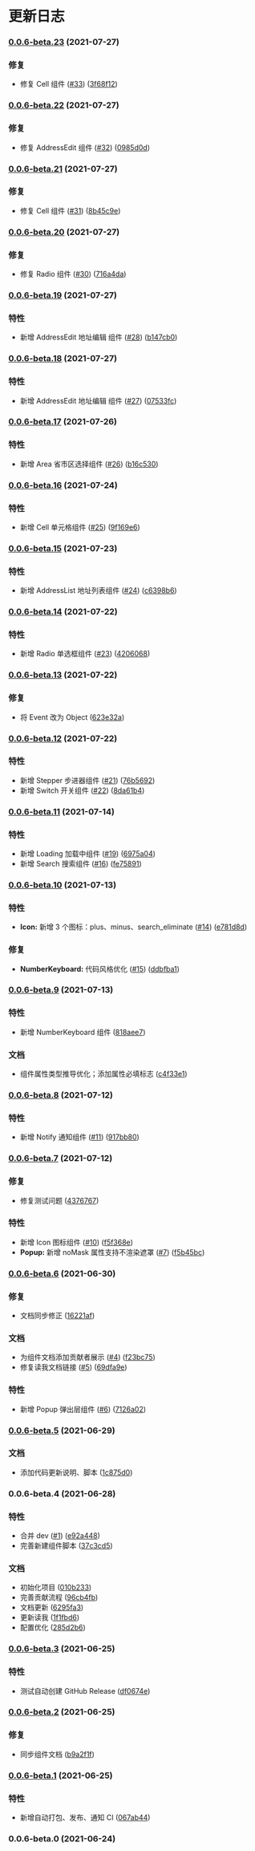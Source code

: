 # 更新日志

### [0.0.6-beta.23](https://github.com/dcb-fe/dcb-ui/compare/v0.0.6-beta.22...v0.0.6-beta.23) (2021-07-27)

### 修复

- 修复 Cell 组件 ([#33](https://github.com/dcb-fe/dcb-ui/issues/33)) ([3f68f12](https://github.com/dcb-fe/dcb-ui/commit/3f68f124a705084d25c14cf33f074d7d056e291e))

### [0.0.6-beta.22](https://github.com/dcb-fe/dcb-ui/compare/v0.0.6-beta.21...v0.0.6-beta.22) (2021-07-27)

### 修复

- 修复 AddressEdit 组件 ([#32](https://github.com/dcb-fe/dcb-ui/issues/32)) ([0985d0d](https://github.com/dcb-fe/dcb-ui/commit/0985d0db7033e6b9183ecac0464374718f2156c6))

### [0.0.6-beta.21](https://github.com/dcb-fe/dcb-ui/compare/v0.0.6-beta.20...v0.0.6-beta.21) (2021-07-27)

### 修复

- 修复 Cell 组件 ([#31](https://github.com/dcb-fe/dcb-ui/issues/31)) ([8b45c9e](https://github.com/dcb-fe/dcb-ui/commit/8b45c9e2691600f5df41aefb56dfabb2ea6cf271))

### [0.0.6-beta.20](https://github.com/dcb-fe/dcb-ui/compare/v0.0.6-beta.19...v0.0.6-beta.20) (2021-07-27)

### 修复

- 修复 Radio 组件 ([#30](https://github.com/dcb-fe/dcb-ui/issues/30)) ([716a4da](https://github.com/dcb-fe/dcb-ui/commit/716a4daf8e80052ecf50b1ed3b6b73277f96416d))

### [0.0.6-beta.19](https://github.com/dcb-fe/dcb-ui/compare/v0.0.6-beta.18...v0.0.6-beta.19) (2021-07-27)

### 特性

- 新增 AddressEdit 地址编辑 组件 ([#28](https://github.com/dcb-fe/dcb-ui/issues/28)) ([b147cb0](https://github.com/dcb-fe/dcb-ui/commit/b147cb0890337be50330372bea1e61652d990b49))

### [0.0.6-beta.18](https://github.com/dcb-fe/dcb-ui/compare/v0.0.6-beta.17...v0.0.6-beta.18) (2021-07-27)

### 特性

- 新增 AddressEdit 地址编辑 组件 ([#27](https://github.com/dcb-fe/dcb-ui/issues/27)) ([07533fc](https://github.com/dcb-fe/dcb-ui/commit/07533fc33866b353effba020dcdfb6e4cce2a6c4))

### [0.0.6-beta.17](https://github.com/dcb-fe/dcb-ui/compare/v0.0.6-beta.16...v0.0.6-beta.17) (2021-07-26)

### 特性

- 新增 Area 省市区选择组件 ([#26](https://github.com/dcb-fe/dcb-ui/issues/26)) ([b16c530](https://github.com/dcb-fe/dcb-ui/commit/b16c530ba1042af8ac805eda2a96e828ed13620a))

### [0.0.6-beta.16](https://github.com/dcb-fe/dcb-ui/compare/v0.0.6-beta.15...v0.0.6-beta.16) (2021-07-24)

### 特性

- 新增 Cell 单元格组件 ([#25](https://github.com/dcb-fe/dcb-ui/issues/25)) ([9f169e6](https://github.com/dcb-fe/dcb-ui/commit/9f169e6efa8e6d3d5d80f3440c47ba66cb79c650))

### [0.0.6-beta.15](https://github.com/dcb-fe/dcb-ui/compare/v0.0.6-beta.14...v0.0.6-beta.15) (2021-07-23)

### 特性

- 新增 AddressList 地址列表组件 ([#24](https://github.com/dcb-fe/dcb-ui/issues/24)) ([c6398b6](https://github.com/dcb-fe/dcb-ui/commit/c6398b6b784290ea6348b884b15a6f27532c3e3e))

### [0.0.6-beta.14](https://github.com/dcb-fe/dcb-ui/compare/v0.0.6-beta.13...v0.0.6-beta.14) (2021-07-22)

### 特性

- 新增 Radio 单选框组件 ([#23](https://github.com/dcb-fe/dcb-ui/issues/23)) ([4206068](https://github.com/dcb-fe/dcb-ui/commit/4206068325d6707f256ab681fa7c370b4e9a8440))

### [0.0.6-beta.13](https://github.com/dcb-fe/dcb-ui/compare/v0.0.6-beta.12...v0.0.6-beta.13) (2021-07-22)

### 修复

- 将 Event 改为 Object ([623e32a](https://github.com/dcb-fe/dcb-ui/commit/623e32a0069d16a30c77862e94c5d1fff15ee357))

### [0.0.6-beta.12](https://github.com/dcb-fe/dcb-ui/compare/v0.0.6-beta.11...v0.0.6-beta.12) (2021-07-22)

### 特性

- 新增 Stepper 步进器组件 ([#21](https://github.com/dcb-fe/dcb-ui/issues/21)) ([76b5692](https://github.com/dcb-fe/dcb-ui/commit/76b569281f5ba03d537252b6f7d56c94fe95edf3))
- 新增 Switch 开关组件 ([#22](https://github.com/dcb-fe/dcb-ui/issues/22)) ([8da61b4](https://github.com/dcb-fe/dcb-ui/commit/8da61b4bf59827c296e994d4a6ed675a635b649a))

### [0.0.6-beta.11](https://github.com/dcb-fe/dcb-ui/compare/v0.0.6-beta.10...v0.0.6-beta.11) (2021-07-14)

### 特性

- 新增 Loading 加载中组件 ([#19](https://github.com/dcb-fe/dcb-ui/issues/19)) ([6975a04](https://github.com/dcb-fe/dcb-ui/commit/6975a04ab7b55358ec6d9c98d13146b4c8012e26))
- 新增 Search 搜索组件 ([#16](https://github.com/dcb-fe/dcb-ui/issues/16)) ([fe75891](https://github.com/dcb-fe/dcb-ui/commit/fe758919259a1009b83b1516121bc38b2deb7907))

### [0.0.6-beta.10](https://github.com/dcb-fe/dcb-ui/compare/v0.0.6-beta.9...v0.0.6-beta.10) (2021-07-13)

### 特性

- **Icon:** 新增 3 个图标：plus、minus、search_eliminate ([#14](https://github.com/dcb-fe/dcb-ui/issues/14)) ([e781d8d](https://github.com/dcb-fe/dcb-ui/commit/e781d8db2a3f2f6c72b98be1ba1c84400dae83bf))

### 修复

- **NumberKeyboard:** 代码风格优化 ([#15](https://github.com/dcb-fe/dcb-ui/issues/15)) ([ddbfba1](https://github.com/dcb-fe/dcb-ui/commit/ddbfba1c245e9e7a57ab4927fdaf445fcf281400))

### [0.0.6-beta.9](https://github.com/dcb-fe/dcb-ui/compare/v0.0.6-beta.8...v0.0.6-beta.9) (2021-07-13)

### 特性

- 新增 NumberKeyboard 组件 ([818aee7](https://github.com/dcb-fe/dcb-ui/commit/818aee7707c81df416940326d5571a391884fd1e))

### 文档

- 组件属性类型推导优化；添加属性必填标志 ([c4f33e1](https://github.com/dcb-fe/dcb-ui/commit/c4f33e166abf05de4674f27d50cbe040241d993a))

### [0.0.6-beta.8](https://github.com/dcb-fe/dcb-ui/compare/v0.0.6-beta.7...v0.0.6-beta.8) (2021-07-12)

### 特性

- 新增 Notify 通知组件 ([#11](https://github.com/dcb-fe/dcb-ui/issues/11)) ([917bb80](https://github.com/dcb-fe/dcb-ui/commit/917bb8043b93ee52b597b7d11c4c5b3036a3d16e))

### [0.0.6-beta.7](https://github.com/dcb-fe/dcb-ui/compare/v0.0.6-beta.6...v0.0.6-beta.7) (2021-07-12)

### 修复

- 修复测试问题 ([4376767](https://github.com/dcb-fe/dcb-ui/commit/4376767d79d7673e6c752894dde219f4fe62af3f))

### 特性

- 新增 Icon 图标组件 ([#10](https://github.com/dcb-fe/dcb-ui/issues/10)) ([f5f368e](https://github.com/dcb-fe/dcb-ui/commit/f5f368eed20a04dfe47d30ace61b98e5af5f70f7))
- **Popup:** 新增 noMask 属性支持不渲染遮罩 ([#7](https://github.com/dcb-fe/dcb-ui/issues/7)) ([f5b45bc](https://github.com/dcb-fe/dcb-ui/commit/f5b45bc400c60b9a0cdb9ad0a9790138c976bc2c))

### [0.0.6-beta.6](https://github.com/dcb-fe/dcb-ui/compare/v0.0.6-beta.5...v0.0.6-beta.6) (2021-06-30)

### 修复

- 文档同步修正 ([16221af](https://github.com/dcb-fe/dcb-ui/commit/16221af1e261d8b82f4e7e8b7bc634a986c14590))

### 文档

- 为组件文档添加贡献者展示 ([#4](https://github.com/dcb-fe/dcb-ui/issues/4)) ([f23bc75](https://github.com/dcb-fe/dcb-ui/commit/f23bc75d4c4cf272d3e1a74003820fb3630cb4a9))
- 修复读我文档链接 ([#5](https://github.com/dcb-fe/dcb-ui/issues/5)) ([69dfa9e](https://github.com/dcb-fe/dcb-ui/commit/69dfa9ef2a474a642f7199f6fc2b85da0b6893c4))

### 特性

- 新增 Popup 弹出层组件 ([#6](https://github.com/dcb-fe/dcb-ui/issues/6)) ([7126a02](https://github.com/dcb-fe/dcb-ui/commit/7126a02d0aa3a2ab39d2a0804f69e91daac868a6))

### [0.0.6-beta.5](https://github.com/dcb-fe/dcb-ui/compare/v0.0.6-beta.4...v0.0.6-beta.5) (2021-06-29)

### 文档

- 添加代码更新说明、脚本 ([1c875d0](https://github.com/dcb-fe/dcb-ui/commit/1c875d005f0c5a1d68b8339e8435ee70b42671b5))

### 0.0.6-beta.4 (2021-06-28)

### 特性

- 合并 dev ([#1](https://github.com/dcb-fe/dcb-ui/issues/1)) ([e92a448](https://github.com/dcb-fe/dcb-ui/commit/e92a448ce683ce8585ddf27e3c983c72244570ee))
- 完善新建组件脚本 ([37c3cd5](https://github.com/dcb-fe/dcb-ui/commit/37c3cd5fd6bb5941a93738a9daf0e55c8edb432f))

### 文档

- 初始化项目 ([010b233](https://github.com/dcb-fe/dcb-ui/commit/010b2335c98a6a79231042769797341e557ecbde))
- 完善贡献流程 ([96cb4fb](https://github.com/dcb-fe/dcb-ui/commit/96cb4fb5b27f7789662054540ddc3dac75caef76))
- 文档更新 ([6295fa3](https://github.com/dcb-fe/dcb-ui/commit/6295fa3a1b036403f99b2db5b0959619f7ffb30f))
- 更新读我 ([1f1fbd6](https://github.com/dcb-fe/dcb-ui/commit/1f1fbd6fe6f552680dacb5e7bbefa8908d87eb03))
- 配置优化 ([285d2b6](https://github.com/dcb-fe/dcb-ui/commit/285d2b6ce0757a069d397f3b07cbdf640449ec42))

### [0.0.6-beta.3](https://github.com/dcb-fe/dcb-ui/compare/v0.0.6-beta.2...v0.0.6-beta.3) (2021-06-25)

### 特性

- 测试自动创建 GitHub Release ([df0674e](https://github.com/dcb-fe/dcb-ui/commit/df0674e915e87208dbd2c3fac552c83f9dc791c5))

### [0.0.6-beta.2](https://github.com/dcb-fe/dcb-ui/compare/v0.0.6-beta.1...v0.0.6-beta.2) (2021-06-25)

### 修复

- 同步组件文档 ([b9a2f1f](https://github.com/dcb-fe/dcb-ui/commit/b9a2f1fa1f9cf9eb12bd5f481d254a56f3d844cb))

### [0.0.6-beta.1](https://github.com/dcb-fe/dcb-ui/compare/v0.0.6-beta.0...v0.0.6-beta.1) (2021-06-25)

### 特性

- 新增自动打包、发布、通知 CI ([067ab44](https://github.com/dcb-fe/dcb-ui/commit/067ab44d3a0defd8cfa9352889e84452968f4dde))

### 0.0.6-beta.0 (2021-06-24)
